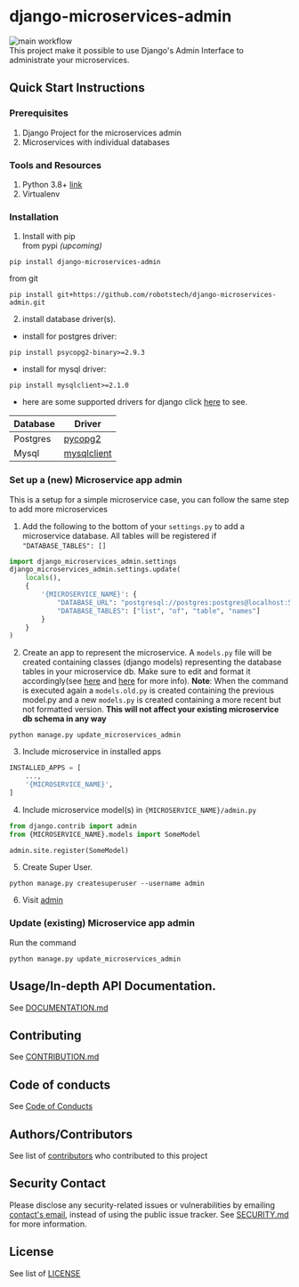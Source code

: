 # django-microservices-admin
![main workflow](https://github.com/robotech/django-microservices-admin/actions/workflows/main.yml/badge.svg) <br>
This project make it possible to use Django's Admin Interface to administrate your microservices.


## Quick Start Instructions
### Prerequisites

1. Django Project for the microservices admin
2. Microservices with individual databases

### Tools and Resources
1. Python 3.8+ [link](https://www.python.org/downloads/release/python-387/)
2. Virtualenv

### Installation
1. Install with pip <br /> from pypi *(upcoming)*  
 ``` shell
 pip install django-microservices-admin
 ```
 from git  
 ```
 pip install git+https://github.com/robotstech/django-microservices-admin.git
 ```
2. install database driver(s). <br /> 
 - install for postgres driver: 
 ``` shell 
 pip install psycopg2-binary>=2.9.3
 ```
 - install for mysql driver: 
 ``` shell 
 pip install mysqlclient>=2.1.0
 ```

 - here are some supported drivers for django click [here](https://docs.djangoproject.com/en/4.0/ref/databases/
 ) to see.

| Database   |    Driver   |
| --------   | --------  |
| Postgres | [pycopg2](https://pypi.org/project/psycopg2/)|
| Mysql  | [mysqlclient](https://pypi.org/project/mysqlclient/)|


### Set up a (new) Microservice app admin
This is a setup for a simple microservice case, you can follow the same step to add more microservices
1. Add the following to the bottom of your `settings.py` to add a microservice database. All tables will be registered if `"DATABASE_TABLES": []`
```python
import django_microservices_admin.settings
django_microservices_admin.settings.update(
    locals(),
    {
        '{MICROSERVICE_NAME}': {
            "DATABASE_URL": "postgresql://postgres:postgres@localhost:5432/message_boards", # replace this with the right url
            "DATABASE_TABLES": ["list", "of", "table", "names"]
        }
    }
)
```
2. Create an app to represent the microservice. A `models.py` file will be created containing classes (django models) representing the database tables in your microservice db. Make sure to edit and format it accordingly(see [here](https://docs.djangoproject.com/en/4.0/howto/legacy-databases/) and [here](https://docs.djangoproject.com/en/4.0/ref/django-admin/#django-admin-inspectdb) for more info). __Note__: When the command is executed again a `models.old.py` is created containing the previous model.py and a new `models.py` is created containing a more recent but not formatted version. __This will not affect your existing microservice db schema in any way__
```shell 
python manage.py update_microservices_admin
```
3. Include microservice in installed apps
```python
INSTALLED_APPS = [
    ...,
    '{MICROSERVICE_NAME}',
]
```
4. Include microservice model(s) in `{MICROSERVICE_NAME}/admin.py`
```python
from django.contrib import admin
from {MICROSERVICE_NAME}.models import SomeModel

admin.site.register(SomeModel)
```
5. Create Super User.
```shell
python manage.py createsuperuser --username admin
```
6. Visit [admin](http://127.0.0.1:8000/admin/)

### Update (existing) Microservice app admin
Run the command
```shell 
python manage.py update_microservices_admin
```


## Usage/In-depth API Documentation.
See [DOCUMENTATION.md](DOCUMENTATION.md)

## Contributing
See [CONTRIBUTION.md](CONTRIBUTION.md)

## Code of conducts
See [Code of Conducts](CODE_OF_CONDUCT.md)

## Authors/Contributors
See list of [contributors](https://github.com/robotstech/django-microservices-admin/graphs/contributors) 
who contributed to this project

## Security Contact
Please disclose any security-related issues or vulnerabilities by emailing 
[contact's email](mailto:tech@robotslimited.com), instead of using the public issue tracker. 
See [SECURITY.md](SECURITY.md) for more information.

## License
See list of [LICENSE](LICENSE) 